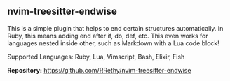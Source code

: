 ##  nvim-treesitter-endwise

This is a simple plugin that helps to end certain structures automatically. In Ruby, this means adding end after if, do, def, etc. This even works for languages nested inside other, such as Markdown with a Lua code block!

Supported Languages: Ruby, Lua, Vimscript, Bash, Elixir, Fish

**Repository:** <https://github.com/RRethy/nvim-treesitter-endwise> 


<!-- vim: set ft=markdown: -->